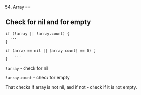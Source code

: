 54. Array
==

## Check for nil and for empty

```objc
if (!array || !array.count) {
  ...
}

if (array == nil || [array count] == 0) {
    ...
}

```

`!array` - check for nil

`!array.count` - check for empty

That checks if array is not nil, and if not - check if it is not empty.







